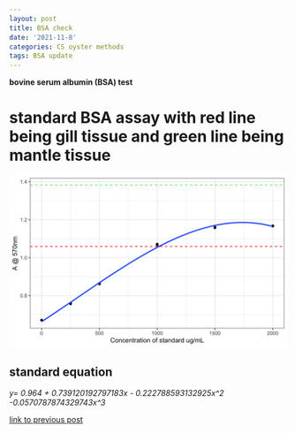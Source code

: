 ```yaml
---
layout: post
title: BSA check
date: '2021-11-8'
categories: CS oyster methods
tags: BSA update
---
```

**bovine serum albumin (BSA) test**

# standard BSA assay with red line being gill tissue and green line being mantle tissue

![image_1](https://raw.githubusercontent.com/ocattau/ocattau.github.io/master/images/standards%2Bpractice%20from%2011.8.21.png)

## standard equation 
*y= 0.964 + 0.739120192797183x - 0.222788593132925x^2 -0.0570787874329743x^3*
 
 
 [link to previous post](https://ocattau.github.io/notebook-2/2021-10-08-CS4_BSA&CS/)
